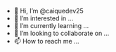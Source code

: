 - 👋 Hi, I’m @caiquedev25
- 👀 I’m interested in ...
- 🌱 I’m currently learning ...
- 💞️ I’m looking to collaborate on ...
- 📫 How to reach me ...

<!---
caiquedev25/caiquedev25 is a ✨ special ✨ repository because its `README.md` (this file) appears on your GitHub profile.	https://img.shields.io/badge/Python-3776AB?style=for-the-badge&logo=python&logoColor=white


